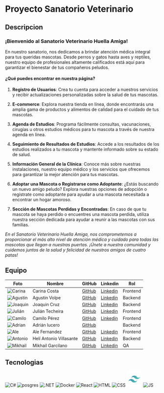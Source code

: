 # Proyecto Sanatorio Veterinario 

## Descripcion 

### ¡Bienvenido al Sanatorio Veterinario Huella Amiga!

En nuestro sanatorio, nos dedicamos a brindar atención médica integral para tus queridas mascotas. Desde perros y gatos hasta aves y reptiles, nuestro equipo de profesionales altamente calificados está aquí para garantizar el bienestar de tus compañeros peludos.

#### ¿Qué puedes encontrar en nuestra página?

1. **Registro de Usuarios**: Crea tu cuenta para acceder a nuestros servicios y recibir actualizaciones personalizadas sobre la salud de tus mascotas.

2. **E-commerce**: Explora nuestra tienda en línea, donde encontrarás una amplia gama de productos y alimentos de calidad para el cuidado de tus mascotas.

3. **Agenda de Estudios**: Programa fácilmente consultas, vacunaciones, cirugías u otros estudios médicos para tu mascota a través de nuestra agenda en línea.

4. **Seguimiento de Resultados de Estudios**: Accede a los resultados de los estudios realizados a tu mascota y mantente informado sobre su estado de salud.

5. **Información General de la Clínica**: Conoce más sobre nuestras instalaciones, nuestro equipo médico y los servicios que ofrecemos para garantizar la mejor atención para tus mascotas.

6. **Adoptar una Mascota o Registrarse como Adoptante**: ¿Estás buscando un nuevo amigo peludo? Explora nuestras opciones de adopción o regístrate como adoptante para ayudar a una mascota necesitada a encontrar un hogar amoroso.

7. **Sección de Mascotas Perdidas y Encontradas**: En caso de que tu mascota se haya perdido o encuentres una mascota perdida, utiliza nuestra sección dedicada para ayudar a reunir a las mascotas con sus familias.

 *En el Sanatorio Veterinario Huella Amiga, nos comprometemos a proporcionar el más alto nivel de atención médica y cuidado para todas las mascotas que llegan a nuestras puertas. ¡Únete a nuestra comunidad y cuidemos juntos de la salud y felicidad de nuestros amigos de cuatro patas!*

 ## Equipo

 |Foto|Nombre| GitHub |Linkedin|Rol|
|--------|--------|--------|--------|------|
|   <img src="https://github.com/CariCosta90.png" alt="Carina" height="100px"> | Carina Costa | [GitHub](https://github.com/CariCosta90) |[Linkedin](https://www.linkedin.com/in/carina-ariadna-costa-gonz%C3%A1lez-54891233/) | Frontend|
|    <img src="https://github.com/AgusVolpe.png" alt="Agustin" height="100px">    |  Agustin Volpe  |[GitHub](https://github.com/AgusVolpe) | [Linkedin](https://www.linkedin.com/in/agustin-volpe/)| Backend |
|    <img src="https://github.com/GuillermoCruz27.png" alt="Joaquin" height="100px">     |  Joaquin Cruz     | [GitHub](https://github.com/GuillermoCruz27) | [Linkedin](www.linkedin.com/in/guillermo-joaquin-cruz) | Backend |
|    <img src="https://github.com/Teche95.png" alt="Julián" height="100px">     |  Julián Techeira    | [GitHub](https://github.com/Teche95?tab=repositories) | [Linkedin](https://www.linkedin.com/in/gustavo-julian-techeira/) | Frontend |
| <img src="https://github.com/kamilo042.png" alt="Camilo" height="100px">     |  Camilo Pérez    | [GitHub](https://github.com/kamilo042) | [Linkedin](https://www.linkedin.com/in/camilo-perez-398b62186/) | Frontend |
| <img src="https://github.com/Rixda.png" alt="Adrian" height="100px">     |  Adrián lucero   | [GitHub](https://github.com/Rixda) |  | Backend |
| <img src="https://github.com/aleFernandez88.png" alt="Ale" height="100px">     |  Ale Fernandez    | [GitHub](https://github.com/aleFernandez88) | [Linkedin](https://www.linkedin.com/in/alefernandez88/) | Frontend |
| <img src="https://github.com/ant-villasante98.png" alt="Antonio" height="100px">     |  Helí Antonio Villasante    | [GitHub](https://github.com/ant-villasante98) | [Linkedin](https://www.linkedin.com/in/hel%C3%AD-antonio-villasante-hilares-96465b263/) | Backend |
| <img src="https://github.com/MikhailIvanGarcilano.png" alt="Mikhail" height="100px">     | Mikhail Garcilano    | [GitHub](https://github.com/MikhailIvanGarcilano) | [Linkedin](https://www.linkedin.com/in/mikhailgarcilano/) | QA |


 ## Tecnologias

 <img src="https://encrypted-tbn0.gstatic.com/images?q=tbn:ANd9GcShBpmsXn5ByTjRendSg5HiDCAN1MMIw9AUSM7e2kBQ4w&s" alt="C#" height="50px">

  <img src="https://w7.pngwing.com/pngs/441/460/png-transparent-postgresql-plain-wordmark-logo-icon-thumbnail.png" alt="posgres" height="50px">
   <img src="https://upload.wikimedia.org/wikipedia/commons/e/ee/.NET_Core_Logo.svg" alt=".NET" height="50px">
      <img src="https://1000logos.net/wp-content/uploads/2021/11/Docker-Logo-2013.png" alt="Docker" height="50px">

   <img src="https://upload.wikimedia.org/wikipedia/commons/thumb/a/a7/React-icon.svg/320px-React-icon.svg.png" alt="React" height="50px">
 <img src="https://upload.wikimedia.org/wikipedia/commons/thumb/3/38/HTML5_Badge.svg/320px-HTML5_Badge.svg.png" alt="HTML" height="50px">
  <img src="https://upload.wikimedia.org/wikipedia/commons/thumb/6/62/CSS3_logo.svg/800px-CSS3_logo.svg.png" alt="CSS" height="50px">
    <img src="https://raw.githubusercontent.com/github/explore/261c2cda92d09ccad6f8b2dc91af32a2a5856989/topics/tailwind/tailwind.png" alt="Tailwind" height="50px">
      <img src="https://upload.wikimedia.org/wikipedia/commons/6/6a/JavaScript-logo.png" alt="JS" height="50px">